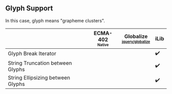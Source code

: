 ## Glyph Support

In this case, glyph means "grapheme clusters".

| | ECMA-402<br><sub><sup>Native</sup></sub> | Globalize<br><sub><sup>[jquery/globalize][]</sup></sub> | iLib |
| --- | --- | --- | --- |
| Glyph Break Iterator | | | :heavy_check_mark: |
| String Truncation between Glyphs | | | :heavy_check_mark: |
| String Ellipsizing between Glyphs | | | :heavy_check_mark: |

[jquery/globalize]: https://github.com/jquery/globalize/
